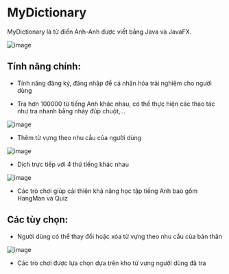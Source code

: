 # MyDictionary
 MyDictionary là từ điển Anh-Anh được viết bằng Java và JavaFX.
 
 ![image](https://github.com/VuThiMinhThu2004/Dictionary/assets/124875538/34ff5fb9-36d4-4192-8891-e47aeb0fb026)

 ## Tính năng chính:
 - Tính năng đăng ký, đăng nhập để cá nhân hóa trải nghiệm cho người dùng
   
 - Tra hơn 100000 từ tiếng Anh khác nhau, có thể thực hiện các thao tác như tra nhanh bằng nháy đúp chuột,...

![image](https://github.com/VuThiMinhThu2004/Dictionary/assets/124875538/6db41d78-28cc-437b-ad3b-44e8161c1a8c)

 - Thêm từ vựng theo nhu cầu của người dùng

![image](https://github.com/VuThiMinhThu2004/Dictionary/assets/124875538/d07f1e99-0812-4b1e-ae9a-0b302cf1fab4)

 - Dịch trực tiếp với 4 thứ tiếng khác nhau

![image](https://github.com/VuThiMinhThu2004/Dictionary/assets/124875538/430b3718-f194-41eb-84bb-89d6929b3b3b)

 - Các trò chơi giúp cải thiện khả năng học tập tiếng Anh bao gồm HangMan và Quiz

## Các tùy chọn:
- Người dùng có thể thay đổi hoặc xóa từ vựng theo nhu cầu của bản thân
  
![image](https://github.com/VuThiMinhThu2004/Dictionary/assets/124875538/8e750390-d812-451a-89bc-4f7d23d1166b)

- Các trò chơi được lựa chọn dựa trên kho từ vựng người dùng đã tra

  





